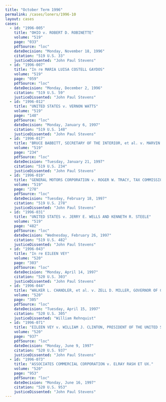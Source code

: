 ```yaml
---
title: "October Term 1996"
permalink: /cases/loners/1996-10
layout: cases
cases:
  - id: "1996-005"
    title: "OHIO v. ROBERT D. ROBINETTE"
    volume: "519"
    page: "033"
    pdfSource: "loc"
    dateDecision: "Monday, November 18, 1996"
    citation: "519 U.S. 33"
    justiceDissented: "John Paul Stevens"
  - id: "1996-007"
    title: "In re MARIA LUISA COSTELL GAYDOS"
    volume: "519"
    page: "059"
    pdfSource: "loc"
    dateDecision: "Monday, December 2, 1996"
    citation: "519 U.S. 59"
    justiceDissented: "John Paul Stevens"
  - id: "1996-012"
    title: "UNITED STATES v. VERNON WATTS"
    volume: "519"
    page: "148"
    pdfSource: "loc"
    dateDecision: "Monday, January 6, 1997"
    citation: "519 U.S. 148"
    justiceDissented: "John Paul Stevens"
  - id: "1996-017"
    title: "BRUCE BABBITT, SECRETARY OF THE INTERIOR, et al. v. MARVIN K. YOUPEE, SR., et al."
    volume: "519"
    page: "234"
    pdfSource: "loc"
    dateDecision: "Tuesday, January 21, 1997"
    citation: "519 U.S. 234"
    justiceDissented: "John Paul Stevens"
  - id: "1996-019"
    title: "GENERAL MOTORS CORPORATION v. ROGER W. TRACY, TAX COMMISSIONER OF OHIO"
    volume: "519"
    page: "278"
    pdfSource: "loc"
    dateDecision: "Tuesday, February 18, 1997"
    citation: "519 U.S. 278"
    justiceDissented: "John Paul Stevens"
  - id: "1996-031"
    title: "UNITED STATES v. JERRY E. WELLS AND KENNETH R. STEELE"
    volume: "519"
    page: "482"
    pdfSource: "loc"
    dateDecision: "Wednesday, February 26, 1997"
    citation: "519 U.S. 482"
    justiceDissented: "John Paul Stevens"
  - id: "1996-043"
    title: "In re EILEEN VEY"
    volume: "520"
    page: "303"
    pdfSource: "loc"
    dateDecision: "Monday, April 14, 1997"
    citation: "520 U.S. 303"
    justiceDissented: "John Paul Stevens"
  - id: "1996-044"
    title: "WALKER L. CHANDLER, et al. v. ZELL D. MILLER, GOVERNOR OF GEORGIA, et al."
    volume: "520"
    page: "305"
    pdfSource: "loc"
    dateDecision: "Tuesday, April 15, 1997"
    citation: "520 U.S. 305"
    justiceDissented: "William Rehnquist"
  - id: "1996-071"
    title: "EILEEN VEY v. WILLIAM J. CLINTON, PRESIDENT OF THE UNITED STATES, et al."
    volume: "520"
    page: "937"
    pdfSource: "loc"
    dateDecision: "Monday, June 9, 1997"
    citation: "520 U.S. 937"
    justiceDissented: "John Paul Stevens"
  - id: "1996-073"
    title: "ASSOCIATES COMMERCIAL CORPORATION v. ELRAY RASH ET UX."
    volume: "520"
    page: "953"
    pdfSource: "loc"
    dateDecision: "Monday, June 16, 1997"
    citation: "520 U.S. 953"
    justiceDissented: "John Paul Stevens"
---
```

